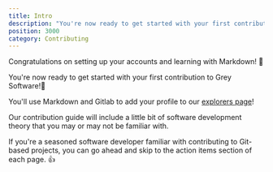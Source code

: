```yaml
---
title: Intro
description: "You're now ready to get started with your first contribution to Grey Software!"
position: 3000
category: Contributing
---
```


Congratulations on setting up your accounts and learning with Markdown! 🥳

You're now ready to get started with your first contribution to Grey Software!💪

You'll use Markdown and Gitlab to add your profile to our [explorers page](https://org.grey.software/team/open-source-explorers/)!

<alert>
Our contribution guide will include a little bit of software development theory that you may or may not be familiar with.

If you're a seasoned software developer familiar with contributing to Git-based projects, you can go ahead and skip to the action items section of each page. 👍
</alert>
